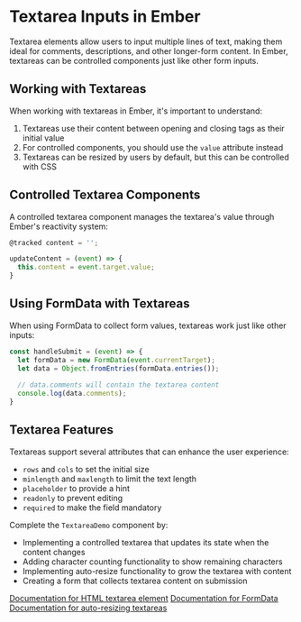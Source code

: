 # Textarea Inputs in Ember

Textarea elements allow users to input multiple lines of text, making them ideal for comments, descriptions, and other longer-form content. In Ember, textareas can be controlled components just like other form inputs.

## Working with Textareas

When working with textareas in Ember, it's important to understand:

1. Textareas use their content between opening and closing tags as their initial value
2. For controlled components, you should use the `value` attribute instead
3. Textareas can be resized by users by default, but this can be controlled with CSS

## Controlled Textarea Components

A controlled textarea component manages the textarea's value through Ember's reactivity system:

```js
@tracked content = '';

updateContent = (event) => {
  this.content = event.target.value;
}
```

## Using FormData with Textareas

When using FormData to collect form values, textareas work just like other inputs:

```js
const handleSubmit = (event) => {
  let formData = new FormData(event.currentTarget);
  let data = Object.fromEntries(formData.entries());
  
  // data.comments will contain the textarea content
  console.log(data.comments);
}
```

## Textarea Features

Textareas support several attributes that can enhance the user experience:

- `rows` and `cols` to set the initial size
- `minlength` and `maxlength` to limit the text length
- `placeholder` to provide a hint
- `readonly` to prevent editing
- `required` to make the field mandatory

<p class="call-to-play">
  Complete the <code>TextareaDemo</code> component by:
  <ul>
    <li>Implementing a controlled textarea that updates its state when the content changes</li>
    <li>Adding character counting functionality to show remaining characters</li>
    <li>Implementing auto-resize functionality to grow the textarea with content</li>
    <li>Creating a form that collects textarea content on submission</li>
  </ul>
</p>

[Documentation for HTML textarea element][mdn-textarea]
[Documentation for FormData][mdn-formdata]
[Documentation for auto-resizing textareas][css-tricks-auto-resize]

[mdn-textarea]: https://developer.mozilla.org/en-US/docs/Web/HTML/Element/textarea
[mdn-formdata]: https://developer.mozilla.org/en-US/docs/Web/API/FormData
[css-tricks-auto-resize]: https://css-tricks.com/the-cleanest-trick-for-autogrowing-textareas/
